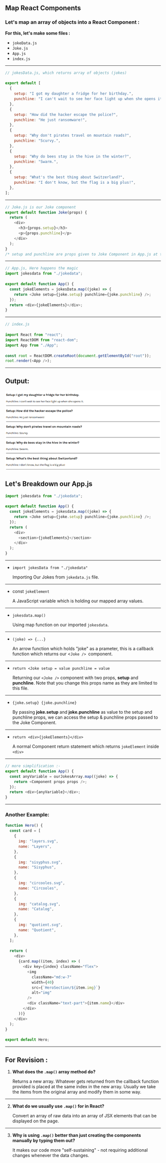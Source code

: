 ## Map React Components

### Let's map an array of objects into a React Component :

**For this, let's make some files :**

- `jokeData.js`
- `Joke.js`
- `App.js`
- `index.js`

---

```js
// jokesData.js, which returns array of objects (jokes)

export default [
  {
    setup: "I got my daughter a fridge for her birthday.",
    punchline: "I can't wait to see her face light up when she opens it.",
  },
  {
    setup: "How did the hacker escape the police?",
    punchline: "He just ransomware!",
  },
  {
    setup: "Why don't pirates travel on mountain roads?",
    punchline: "Scurvy.",
  },
  {
    setup: "Why do bees stay in the hive in the winter?",
    punchline: "Swarm.",
  },
  {
    setup: "What's the best thing about Switzerland?",
    punchline: "I don't know, but the flag is a big plus!",
  },
];
```

---

```js
// Joke.js is our Joke component
export default function Joke(props) {
  return (
    <div>
      <h3>{props.setup}</h3>
      <p>{props.punchline}</p>
    </div>
  );
}
/* setup and punchline are props given to Joke Component in App.js at the time of rendering */
```

---

```js
// App.js, Here happens the magic
import jokesdata from "./jokedata";

export default function App() {
  const jokeElements = jokesData.map((joke) => {
    return <Joke setup={joke.setup} punchline={joke.punchline} />;
  });
  return <div>{jokeElements}</div>;
}
```

---

```js
// index.js

import React from "react";
import ReactDOM from "react-dom";
import App from "./App";

const root = ReactDOM.createRoot(document.getElementById("root"));
root.render(<App />);
```

---

## Output:

<img src="../Assets/array-map-components.png" />

## Let's Breakdown our App.js

```js
import jokesdata from "./jokedata";

export default function App() {
  const jokeElements = jokesdata.map((joke) => {
    return <Joke setup={joke.setup} punchline={joke.punchline} />;
  });
  return (
    <div>
      <section>{jokeElements}</section>
    </div>
  );
}
```

---

- `import jokesData from "./jokedata"`

  Importing Our Jokes from `jokedata.js` file.

---

- const `jokeElement`

  A JavaScript variable which is holding our mapped array values.

---

- `jokesdata.map()`

  Using map function on our imported `jokesdata`.

---

- `(joke) => {...}`

  An arrow function which holds "joke" as a prameter, this is a callback function which returns our <`Joke /> `component.

---

- `return <Joke setup = value punchline = value`

  Returning our `<Joke />` component with two props, **setup** and **punchline**. Note that you change this props name as they are limited to this file.

---

- `{joke.setup} {joke.punchline}`

  By passing **joke.setup** and **joke.punchline** as value to the setup and punchline props, we can access the setup & punchline props passed to the Joke Component.

---

- `return <div>{jokeElements}</div>`

  A normal Component return statement which returns `jokeElement` inside `<div>`

---

```js
// more simplification :-
export default function App() {
  const anyVariable = ourJokesArray.map((joke) => {
    return <Component props props />;
  });
  return <div>{anyVariable}</div>;
}
```

---

### Another Example:

```js
function Hero() {
  const card = [
    {
      img: "layers.svg",
      name: "Layers",
    },
    {
      img: "sisyphus.svg",
      name: "Sisyphus",
    },
    {
      img: "circooles.svg",
      name: "Circooles",
    },
    {
      img: "catalog.svg",
      name: "Catalog",
    },
    {
      img: "quotient.svg",
      name: "Quotient",
    },
  ];

  return (
    <div>
      {card.map((item, index) => (
        <div key={index} className="flex">
          <img
            className="md:w-7"
            width={40}
            src={`HeroSection/${item.img}`}
            alt="img"
          />
          <div className="text-part">{item.name}</div>
        </div>
      ))}
    </div>
  );
}

export default Hero;
```

---

## For Revision :

1.  **What does the `.map()` array method do?**

    Returns a new array. Whatever gets returned from
    the callback
    function provided is placed at the same index in the new array.
    Usually we take the items from the original array and modify them
    in some way.

---

2.  **What do we usually use `.map()` for in React?**

    Convert an array of raw data into an array of JSX elements
    that can be displayed on the page.

---

3.  **Why is using `.map()` better than just creating the components manually by typing them out?**

    It makes our code more "self-sustaining" - not requiring
    additional changes whenever the data changes.


